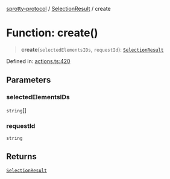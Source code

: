 
[sprotty-protocol](../globals) / [SelectionResult](../Namespace.SelectionResult) / create

# Function: create()

> **create**(`selectedElementsIDs`, `requestId`): [`SelectionResult`](../Interface.SelectionResult)

Defined in: [actions.ts:420](https://github.com/eclipse-sprotty/sprotty/blob/f9b2433481cc27a1ac0c92d525a92039ae7f6c76/packages/sprotty-protocol/src/actions.ts#L420)

## Parameters

### selectedElementsIDs

`string`[]

### requestId

`string`

## Returns

[`SelectionResult`](../Interface.SelectionResult)
